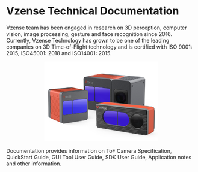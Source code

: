 # Vzense Technical Documentation

Vzense team has been engaged in research on 3D perception, computer vision, image processing, gesture and face recognition since 2016.
Currently, Vzense Technology has grown to be one of the leading companies on 3D Time-of-Flight technology and is certified with ISO 9001: 2015, ISO45001: 2018 and ISO14001: 2015.

![Vzense Technical Documentation](pic/README01.png)

Documentation provides information on ToF Camera Specification, QuickStart Guide, GUI Tool User Guide, SDK User Guide, Application notes and other information.

<style>img{margin-left:20%;width:60%;}</style>
